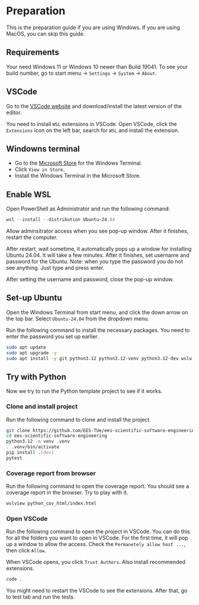 # Preparation

This is the preparation guide if you are using Windows. If you are using MacOS, you can skip this guide.

## Requirements

Your need Windows 11 or Windows 10 newer than Build 19041. To see your build number, go to start menu -> `Settings` -> `System` -> `About`.

## VSCode

Go to the [VSCode website](https://code.visualstudio.com/) and download/install the latest version of the editor.

You need to install `WSL` extensions in VSCode. Open VSCode, click the `Extensions` icon on the left bar, search for `WSL` and install the extension.

## Windowns terminal

* Go to the [Microsoft Store](https://www.microsoft.com/en-us/p/windows-terminal/9n0dx20hk701) for the Windows Terminal.
* Click `View in Store`.
* Install the Windows Terminal in the Microsoft Store.

## Enable WSL

Open PowerShell as Administrator and run the following command:

```powershell
wsl --install --distribution Ubuntu-24.04
```

Allow adminsitrator access when you see pop-up window. After it finishes, restart the computer.

After restart, wait sometime, it automatically pops up a window for installing Ubuntu 24.04. It will take a few minutes. After it finishes, set username and password for the Ubuntu. Note: when you type the password you do not see anything. Just type and press enter.

After setting the username and password, close the pop-up window.

## Set-up Ubuntu

Open the Windows Terminal from start menu, and click the down arrow on the top bar. Select `Ubuntu-24.04` from the dropdown menu.

Run the following command to install the necessary packages. You need to enter the password you set up earlier.

```bash
sudo apt update
sudo apt upgrade -y
sudo apt install -y git python3.12 python3.12-venv python3.12-dev wslu
```

## Try with Python

Now we try to run the Python template project to see if it works.

### Clone and install project

Run the following command to clone and install the project.

```bash
git clone https://github.com/EES-TUe/ees-scientific-software-engineering.git
cd ees-scientific-software-engineering
python3.12 -m venv .venv
. .venv/bin/activate
pip install .[dev]
pytest
```

### Coverage report from browser

Run the following command to open the coverage report. You should see a coverage report in the browser. Try to play with it.

```bash
wslview python_cov_html/index.html
```

### Open VSCode

Run the following command to open the project in VSCode. You can do this for all the folders you want to open in VSCode. For the first time, it will pop up a window to allow the access. Check the `Permanetely allow host ...`, then click `Allow`.

When VSCode opens, you click `Trust Authors`. Also install recommended extensions.

```bash
code .
```

You might need to restart the VSCode to see the extensions. After that, go to test tab and run the tests.
